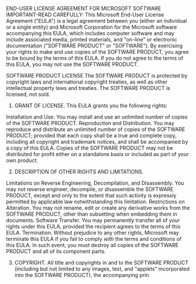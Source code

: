END-USER LICENSE AGREEMENT FOR
MICROSOFT SOFTWARE
IMPORTANT-READ CAREFULLY: This Microsoft End-User License Agreement ("EULA") is a legal agreement between you (either an individual or a single entity) and Microsoft Corporation for the Microsoft software accompanying this EULA, which includes computer software and may include associated media, printed materials, and "on-line" or electronic documentation ("SOFTWARE PRODUCT" or "SOFTWARE"). By exercising your rights to make and use copies of the SOFTWARE PRODUCT, you agree to be bound by the terms of this EULA. If you do not agree to the terms of this EULA, you may not use the SOFTWARE PRODUCT.


SOFTWARE PRODUCT LICENSE
The SOFTWARE PRODUCT is protected by copyright laws and international copyright treaties, as well as other intellectual property laws and treaties. The SOFTWARE PRODUCT is licensed, not sold.


1. GRANT OF LICENSE. This EULA grants you the following rights:

Installation and Use. You may install and use an unlimited number of copies of the SOFTWARE PRODUCT.
Reproduction and Distribution. You may reproduce and distribute an unlimited number of copies of the SOFTWARE PRODUCT; provided that each copy shall be a true and complete copy, including all copyright and trademark notices, and shall be accompanied by a copy of this EULA. Copies of the SOFTWARE PRODUCT may not be distributed for profit either on a standalone basis or included as part of your own product.

2. DESCRIPTION OF OTHER RIGHTS AND LIMITATIONS.

Limitations on Reverse Engineering, Decompilation, and Disassembly. You may not reverse engineer, decompile, or disassemble the SOFTWARE PRODUCT, except and only to the extent that such activity is expressly permitted by applicable law notwithstanding this limitation.
Restrictions on Alteration. You may not rename, edit or create any derivative works from the SOFTWARE PRODUCT, other than subsetting when embedding them in documents.
Software Transfer. You may permanently transfer all of your rights under this EULA, provided the recipient agrees to the terms of this EULA.
Termination. Without prejudice to any other rights, Microsoft may terminate this EULA if you fail to comply with the terms and conditions of this EULA. In such event, you must destroy all copies of the SOFTWARE PRODUCT and all of its component parts.

3. COPYRIGHT. All title and copyrights in and to the SOFTWARE PRODUCT (including but not limited to any images, text, and "applets" incorporated into the SOFTWARE PRODUCT), the accompanying prin